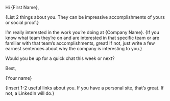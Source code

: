 Hi {First Name},

{List 2 things about you. They can be impressive accomplishments of yours or social proof.}

I’m really interested in the work you’re doing at {Company Name}. {If you know what team they’re on and are interested in that specific team or are familiar with that team’s accomplishments, great! If not, just write a few earnest sentences about why the company is interesting to you.}

Would you be up for a quick chat this week or next?

Best,

{Your name}

{Insert 1-2 useful links about you. If you have a personal site, that’s great. If not, a LinkedIn will do.}
